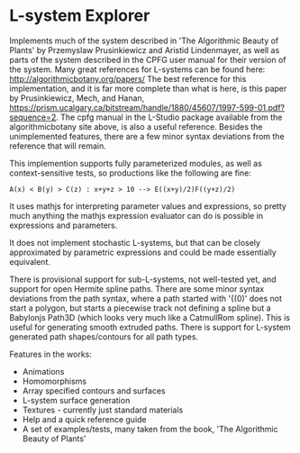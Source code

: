 # L-system Explorer
Implements much of the system described in 'The Algorithmic Beauty of Plants' by Przemyslaw Prusinkiewicz and Aristid Lindenmayer, as well as parts of the system described in the CPFG user manual for their version of the system. Many great references for L-systems can be found here: http://algorithmicbotany.org/papers/
The best reference for this implementation, and it is far more complete than what is here, is this paper by Prusinkiewicz, Mech, and Hanan, https://prism.ucalgary.ca/bitstream/handle/1880/45607/1997-599-01.pdf?sequence=2. The cpfg manual in the L-Studio package available from the algorithmicbotany site above, is also a useful reference. Besides the unimplemented features, there are a few minor syntax deviations from the reference that will remain.

This implemention supports fully parameterized modules, as well as context-sensitive tests, so productions like the following are fine:

    A(x) < B(y) > C(z) : x+y+z > 10 --> E((x+y)/2)F((y+z)/2)

It uses mathjs for interpreting parameter values and expressions, so pretty much anything the mathjs expression evaluator can do is possible in expressions and parameters.

   It does not implement stochastic L-systems, but that can be closely approximated by parametric expressions and could be made essentially equivalent.

There is provisional support for sub-L-systems, not well-tested yet, and support for open Hermite spline paths. There are some minor syntax deviations from the path syntax, where a path started with '{(0)' does not start a polygon, but starts a piecewise track not defining a spline but a Babylonjs Path3D (which looks very much like a CatmullRom spline). This is useful for generating smooth extruded paths.
  There is support for L-system generated path shapes/contours for all path types. 

Features in the  works:
   - Animations
   - Homomorphisms
   - Array specified contours and surfaces
   - L-system surface generation
   - Textures - currently just standard materials
   - Help and a quick reference guide
   - A set of examples/tests, many taken from the book, 'The Algorithmic Beauty of Plants'
   
   
  
